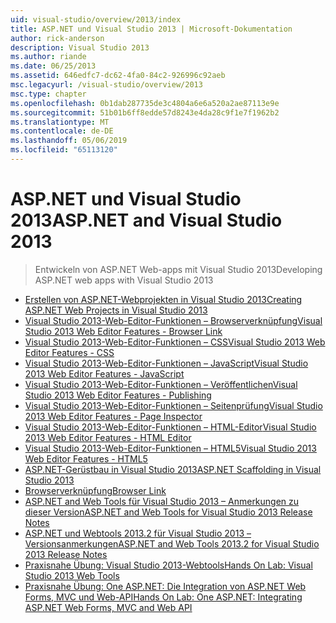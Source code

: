 ```yaml
---
uid: visual-studio/overview/2013/index
title: ASP.NET und Visual Studio 2013 | Microsoft-Dokumentation
author: rick-anderson
description: Visual Studio 2013
ms.author: riande
ms.date: 06/25/2013
ms.assetid: 646edfc7-dc62-4fa0-84c2-926996c92aeb
msc.legacyurl: /visual-studio/overview/2013
msc.type: chapter
ms.openlocfilehash: 0b1dab287735de3c4804a6e6a520a2ae87113e9e
ms.sourcegitcommit: 51b01b6ff8edde57d8243e4da28c9f1e7f1962b2
ms.translationtype: MT
ms.contentlocale: de-DE
ms.lasthandoff: 05/06/2019
ms.locfileid: "65113120"
---
```

# <a name="aspnet-and-visual-studio-2013"></a><span data-ttu-id="a6342-103">ASP.NET und Visual Studio 2013</span><span class="sxs-lookup"><span data-stu-id="a6342-103">ASP.NET and Visual Studio 2013</span></span>

> <span data-ttu-id="a6342-104">Entwickeln von ASP.NET Web-apps mit Visual Studio 2013</span><span class="sxs-lookup"><span data-stu-id="a6342-104">Developing ASP.NET web apps with Visual Studio 2013</span></span>

- [<span data-ttu-id="a6342-105">Erstellen von ASP.NET-Webprojekten in Visual Studio 2013</span><span class="sxs-lookup"><span data-stu-id="a6342-105">Creating ASP.NET Web Projects in Visual Studio 2013</span></span>](creating-web-projects-in-visual-studio.md)
- [<span data-ttu-id="a6342-106">Visual Studio 2013-Web-Editor-Funktionen – Browserverknüpfung</span><span class="sxs-lookup"><span data-stu-id="a6342-106">Visual Studio 2013 Web Editor Features - Browser Link</span></span>](visual-studio-2013-web-editor-features-browser-link.md)
- [<span data-ttu-id="a6342-107">Visual Studio 2013-Web-Editor-Funktionen – CSS</span><span class="sxs-lookup"><span data-stu-id="a6342-107">Visual Studio 2013 Web Editor Features - CSS</span></span>](visual-studio-2013-web-editor-features-css.md)
- [<span data-ttu-id="a6342-108">Visual Studio 2013-Web-Editor-Funktionen – JavaScript</span><span class="sxs-lookup"><span data-stu-id="a6342-108">Visual Studio 2013 Web Editor Features - JavaScript</span></span>](visual-studio-2013-web-editor-features-javascript.md)
- [<span data-ttu-id="a6342-109">Visual Studio 2013-Web-Editor-Funktionen – Veröffentlichen</span><span class="sxs-lookup"><span data-stu-id="a6342-109">Visual Studio 2013 Web Editor Features - Publishing</span></span>](visual-studio-2013-web-editor-features-publishing.md)
- [<span data-ttu-id="a6342-110">Visual Studio 2013-Web-Editor-Funktionen – Seitenprüfung</span><span class="sxs-lookup"><span data-stu-id="a6342-110">Visual Studio 2013 Web Editor Features - Page Inspector</span></span>](visual-studio-2013-web-editor-features-page-inspector.md)
- [<span data-ttu-id="a6342-111">Visual Studio 2013-Web-Editor-Funktionen – HTML-Editor</span><span class="sxs-lookup"><span data-stu-id="a6342-111">Visual Studio 2013 Web Editor Features - HTML Editor</span></span>](visual-studio-2013-web-editor-features-html-editor.md)
- [<span data-ttu-id="a6342-112">Visual Studio 2013-Web-Editor-Funktionen – HTML5</span><span class="sxs-lookup"><span data-stu-id="a6342-112">Visual Studio 2013 Web Editor Features - HTML5</span></span>](visual-studio-2013-web-editor-features-html5.md)
- [<span data-ttu-id="a6342-113">ASP.NET-Gerüstbau in Visual Studio 2013</span><span class="sxs-lookup"><span data-stu-id="a6342-113">ASP.NET Scaffolding in Visual Studio 2013</span></span>](aspnet-scaffolding-overview.md)
- [<span data-ttu-id="a6342-114">Browserverknüpfung</span><span class="sxs-lookup"><span data-stu-id="a6342-114">Browser Link</span></span>](using-browser-link.md)
- [<span data-ttu-id="a6342-115">ASP.NET and Web Tools für Visual Studio 2013 – Anmerkungen zu dieser Version</span><span class="sxs-lookup"><span data-stu-id="a6342-115">ASP.NET and Web Tools for Visual Studio 2013 Release Notes</span></span>](release-notes.md)
- [<span data-ttu-id="a6342-116">ASP.NET und Webtools 2013.2 für Visual Studio 2013 – Versionsanmerkungen</span><span class="sxs-lookup"><span data-stu-id="a6342-116">ASP.NET and Web Tools 2013.2 for Visual Studio 2013 Release Notes</span></span>](aspnet-and-web-tools-20132-preview-for-visual-studio-2013-release-notes.md)
- [<span data-ttu-id="a6342-117">Praxisnahe Übung: Visual Studio 2013-Webtools</span><span class="sxs-lookup"><span data-stu-id="a6342-117">Hands On Lab: Visual Studio 2013 Web Tools</span></span>](visual-studio-2013-web-tools.md)
- [<span data-ttu-id="a6342-118">Praxisnahe Übung: One ASP.NET: Die Integration von ASP.NET Web Forms, MVC und Web-API</span><span class="sxs-lookup"><span data-stu-id="a6342-118">Hands On Lab: One ASP.NET: Integrating ASP.NET Web Forms, MVC and Web API</span></span>](one-aspnet-integrating-aspnet-web-forms-mvc-and-web-api.md)
